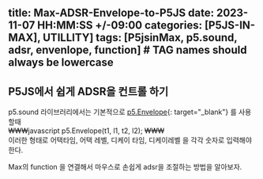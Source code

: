 title: Max-ADSR-Envelope-to-P5JS
date: 2023-11-07 HH:MM:SS +/-09:00
categories: [P5JS-IN-MAX], UTILLITY]
tags: [P5jsinMax, p5.sound, adsr, envenlope, function]     # TAG names should always be lowercase
---

## P5JS에서 쉽게 ADSR을 컨트롤 하기  
p5.sound 라이브러리에서는 기본적으로 [p5.Envelope](https://p5js.org/reference/#/p5.Envelope){: target="_blank"} 를 사용할때     
₩₩₩javascript
p5.Envelope(t1, l1, t2, l2);
₩₩₩    
이러한 형태로 어택타임, 어택 레벨, 디케이 타임, 디케이레벨 을 각각 숫자로 입력해야한다.    

Max의 function 을 연결해서 마우스로 손쉽게 adsr을 조절하는 방법을 알아보자.
